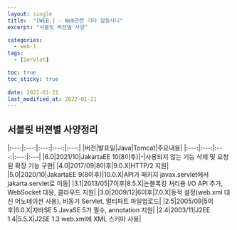 ```yaml
---
layout: single
title:  "[WEB.] - Web관련 기타 잡동사니"
excerpt: "서블릿 버젼별 사양"

categories:
  - web-1
tags:
  - [Servlet]

toc: true
toc_sticky: true
 
date: 2022-01-21
last_modified_at: 2022-01-21
---
```


## 서블릿 버젼별 사양정리

|:---:|:---:|:---:|:---:|:---:|
|버전|발표일|Java|Tomcat|주요내용|
|:---:|:---:|:---:|:---:|:---|
|6.0|2021/10|JakartaEE 10(8이후)|-|사용되지 않는 기능 삭제 및 요청된 확장 기능 구현|
|4.0|2017/09|8이후|9.0.X|HTTP/2 지원|
|5.0|2020/10|JakartaEE 9(8이후)|10.0.X|API가 패키지 javax.servlet에서 jakarta.servlet로 이동|
|3.1|2013/05|7이후|8.5.X|논블록킹 처리용 I/O API 추가, WebSocket 대응, 클라우드 지원|
|3.0|2009/12|6이후|7.0.X|동적 설정(web.xml 대신 어노테이션 사용), 비동기 Servlet, 멀티파트 파일업로드|
|2.5|2005/09|5이후|6.0.X|자바SE 5	JavaSE 5가 필수, annotation 지원|
|2.4|2003/11|J2EE 1.4|5.5.X|J2SE 1.3	web.xml에 XML 스키마 사용|

